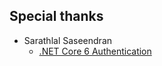

## Special thanks

- Sarathlal Saseendran 
  - [.NET Core 6 Authentication](https://www.c-sharpcorner.com/article/jwt-authentication-and-authorization-in-net-6-0-with-identity-framework/)